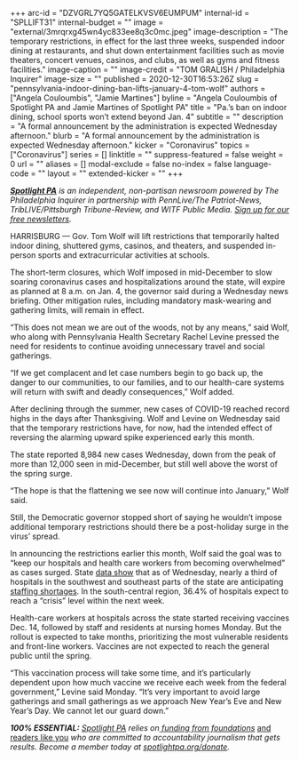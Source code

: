 +++
arc-id = "DZVGRL7YQ5GATELKVSV6EUMPUM"
internal-id = "SPLLIFT31"
internal-budget = ""
image = "external/3mrqrxg45wn4yc833ee8q3c0mc.jpeg"
image-description = "The temporary restrictions, in effect for the last three weeks, suspended indoor dining at restaurants, and shut down entertainment facilities such as movie theaters, concert venues, casinos, and clubs, as well as gyms and fitness facilities."
image-caption = ""
image-credit = "TOM GRALISH / Philadelphia Inquirer"
image-size = ""
published = 2020-12-30T16:53:26Z
slug = "pennsylvania-indoor-dining-ban-lifts-january-4-tom-wolf"
authors = ["Angela Couloumbis", "Jamie Martines"]
byline = "Angela Couloumbis of Spotlight PA and Jamie Martines of Spotlight PA"
title = "Pa.’s ban on indoor dining, school sports won’t extend beyond Jan. 4"
subtitle = ""
description = "A formal announcement by the administration is expected Wednesday afternoon."
blurb = "A formal announcement by the administration is expected Wednesday afternoon."
kicker = "Coronavirus"
topics = ["Coronavirus"]
series = []
linktitle = ""
suppress-featured = false
weight = 0
url = ""
aliases = []
modal-exclude = false
no-index = false
language-code = ""
layout = ""
extended-kicker = ""
+++

<a href="https://www.spotlightpa.org/"><i><b>Spotlight PA</b></i></a><i> is an independent, non-partisan newsroom powered by The Philadelphia Inquirer in partnership with PennLive/The Patriot-News, TribLIVE/Pittsburgh Tribune-Review, and WITF Public Media. </i><a href="https://www.spotlightpa.org/newsletters"><i>Sign up for our free newsletters</i></a><i>.</i>

HARRISBURG — Gov. Tom Wolf will lift restrictions that temporarily halted indoor dining, shuttered gyms, casinos, and theaters, and suspended in-person sports and extracurricular activities at schools.

The short-term closures, which Wolf imposed in mid-December to slow soaring coronavirus cases and hospitalizations around the state, will expire as planned at 8 a.m. on Jan. 4, the governor said during a Wednesday news briefing. Other mitigation rules, including mandatory mask-wearing and gathering limits, will remain in effect.

“This does not mean we are out of the woods, not by any means,” said Wolf, who along with Pennsylvania Health Secretary Rachel Levine pressed the need for residents to continue avoiding unnecessary travel and social gatherings.

“If we get complacent and let case numbers begin to go back up, the danger to our communities, to our families, and to our health-care systems will return with swift and deadly consequences,” Wolf added.

After declining through the summer, new cases of COVID-19 reached record highs in the days after Thanksgiving. Wolf and Levine on Wednesday said that the temporary restrictions have, for now, had the intended effect of reversing the alarming upward spike experienced early this month.

The state reported 8,984 new cases Wednesday, down from the peak of more than 12,000 seen in mid-December, but still well above the worst of the spring surge. 

<script src="https://www.spotlightpa.org/embed.js" async></script><div data-spl-embed-version="1" data-spl-src="https://www.spotlightpa.org/embeds/donate/?teaser_text=Spotlight%20PA%20provides%20essential%2C%20public-service%20journalism%20thanks%20to%20readers%20like%20you.%20%3Cb%3EHelp%20us%20sustain%20this%20critical%20coverage%20in%202021.%3C%2Fb%3E"></div>


“The hope is that the flattening we see now will continue into January,” Wolf said.

Still, the Democratic governor stopped short of saying he wouldn’t impose additional temporary restrictions should there be a post-holiday surge in the virus’ spread.

In announcing the restrictions earlier this month, Wolf said the goal was to “keep our hospitals and health care workers from becoming overwhelmed” as cases surged. State <a href="https://www.health.pa.gov/topics/disease/coronavirus/Pages/Cases.aspx">data show</a> that as of Wednesday, nearly a third of hospitals in the southwest and southeast parts of the state are anticipating <a href="https://www.spotlightpa.org/news/2020/12/pennsylvania-hospitals-coronavirus-staffing-shortages/">staffing shortages</a>. In the south-central region, 36.4% of hospitals expect to reach a “crisis” level within the next week.

Health-care workers at hospitals across the state started receiving vaccines Dec. 14, followed by staff and residents at nursing homes Monday. But the rollout is expected to take months, prioritizing the most vulnerable residents and front-line workers. Vaccines are not expected to reach the general public until the spring.

“This vaccination process will take some time, and it’s particularly dependent upon how much vaccine we receive each week from the federal government,” Levine said Monday. “It’s very important to avoid large gatherings and small gatherings as we approach New Year’s Eve and New Year’s Day. We cannot let our guard down.”

<i><b>100% ESSENTIAL:</b></i><i> </i><a href="https://www.spotlightpa.org/"><i>Spotlight PA</i></a><i> relies on</i><a href="https://www.spotlightpa.org/support"><i> funding from foundations</i></a><i> </i><a href="https://www.spotlightpa.org/support">and readers like you</a><i> who are committed to accountability journalism that gets results. Become a member today at </i><a href="http://checkout.fundjournalism.org/memberform?org_id=spotlightpa&campaign=701f4000000TVuIAAW"><i>spotlightpa.org/donate</i></a><i>.</i>
